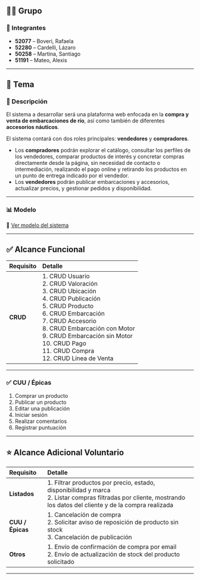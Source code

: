 ## 🧑‍💻 Grupo

### 👥 Integrantes
- **52077** – Boveri, Rafaela  
- **52280** – Cardelli, Lázaro  
- **50258** – Martina, Santiago  
- **51191** – Mateo, Alexis  

---

## 📌 Tema

### 📝 Descripción
El sistema a desarrollar será una plataforma web enfocada en la **compra y venta de embarcaciones de río**, así como también de diferentes **accesorios náuticos**.

El sistema contará con dos roles principales: **vendedores** y **compradores**.

- Los **compradores** podrán explorar el catálogo, consultar los perfiles de los vendedores, comparar productos de interés y concretar compras directamente desde la página, sin necesidad de contacto o intermediación, realizando el pago online y retirando los productos en un punto de entrega indicado por el vendedor.  
- Los **vendedores** podrán publicar embarcaciones y accesorios, actualizar precios, y gestionar pedidos y disponibilidad.

---

### 📊 Modelo

🔗 [Ver modelo del sistema](https://drive.google.com/file/d/1yTFvORKSRFU4jC8VC7k8SOGj8pQllWQ2/view)

---

## ✅ Alcance Funcional

| Requisito | Detalle |
|:-|:-|
| **CRUD** | 1. CRUD Usuario <br> 2. CRUD Valoración <br> 3. CRUD Ubicación <br> 4. CRUD Publicación <br> 5. CRUD Producto <br> 6. CRUD Embarcación <br> 7. CRUD Accesorio <br> 8. CRUD Embarcación con Motor <br> 9. CRUD Embarcación sin Motor <br> 10. CRUD Pago <br> 11. CRUD Compra <br> 12. CRUD Línea de Venta |

---

### ✅ CUU / Épicas

1. Comprar un producto  
2. Publicar un producto  
3. Editar una publicación  
4. Iniciar sesión  
5. Realizar comentarios  
6. Registrar puntuación  

---

## ⭐ Alcance Adicional Voluntario

| Requisito | Detalle |
|:-|:-|
| **Listados** | 1. Filtrar productos por precio, estado, disponibilidad y marca <br> 2. Listar compras filtradas por cliente, mostrando los datos del cliente y de la compra realizada |
| **CUU / Épicas** | 1. Cancelación de compra <br> 2. Solicitar aviso de reposición de producto sin stock <br> 3. Cancelación de publicación |
| **Otros** | 1. Envío de confirmación de compra por email <br> 2. Envío de actualización de stock del producto solicitado |

---
